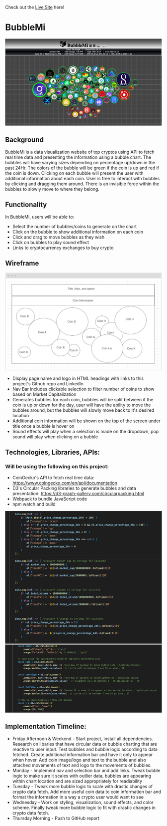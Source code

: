 Check out the [Live Site]([https://findmi.onrender.com](https://ylindev.github.io/BubbleMi_JS/)) here!

# BubbleMi

![Screenshot](./assets/screenshot2.png)

## Background

BubbleMi is a data visualization website of top cryptos using API to fetch real time data and presenting the information using a bubble chart.  The bubbles will have varying sizes depending on percentage up/down in the past 24Hr.  The colors of the bubble will be green if the coin is up and red if the coin is down.  Clicking on each bubble will present the user with additional information about each coin.  User is free to interact with bubbles by clicking and dragging them around.  There is an invisible force within the bubbles to slowly move to where they belong.   

## Functionality

In BubbleMi, users will be able to:

* Select the number of bubbles/coins to generate on the chart
* Click on the bubble to show additional information on each coin
* Click and drag to move bubbles as they wish
* Click on bubbles to play sound effect
* Links to cryptocurrency exchanges to buy crypto

## Wireframe    

![Wireframe](./assets/wireframe1.png)

* Display page name and logo in HTML headings with links to this project's Github repo and LinkedIn
* Nav Bar includes clickable selection to filter number of coins to show based on Market Capitalization
* Generates bubbles for each coin, bubbles will be split between if the coin is up or down for the day, user will have the ability to move the bubbles around, but the bubbles will slowly move back to it's desired location
* Additional coin information will be shown on the top of the screen under title once a bubble is hover on
* Sound effects will play when a selection is made on the dropdown, pop sound will play when clicking on a bubble

## Technologies, Libraries, APIs:
### Will be using the following on this project: 
* CoinGecko's API to fetch real time data: https://www.coingecko.com/en/api/documentation
* D3's Circular Packing libraries to generate bubbles and data presentation: https://d3-graph-gallery.com/circularpacking.html
* Webpack to bundle JavaScript code
* npm watch and build

![code1](./assets/code1.png)
![code2](./assets/code2.png)

## Implementation Timeline: 

* Friday Afternoon & Weekend - Start project, install all dependencies.  Research on libaries that have circular data or bubble charting that are reactive to user input.  Test bubbles and bubble logic according to data fetched.  Create additional information bar and have it only to appear when hover.  Add coin image/logo and text to the bubble and also attached movements of text and logo to the movements of bubbles.  
* Monday - Implement nav and selection bar and add links.  Tweak bubble logic to make sure it scales with outlier data, bubbles are appearing within chart location and are sized appropriately for readiability   
* Tuesday - Tweak more bubble logic to scale with drastic changes of crypto data fetch.  Add more useful coin data to coin information bar and format the information in a way a crypto user would want to see
* Wednesday - Work on styling, visualization, sound effects, and color scheme.  Finally tweak more bubble logic to fit with drastic changes in crypto data fetch.
* Thursday Morning - Push to GitHub report

